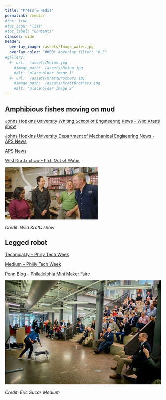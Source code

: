 ```yaml
---
title: "Press & Media"
permalink: /media/
#toc: true
#toc_icon: "list"
#toc_label: "Contents"
classes: wide
header:
  overlay_image: /assets/Image_water.jpg
  overlay_color: "#000" #overlay_filter: "0.5"
#gallery:
  #- url:  /assets/Meium.jpg
    #image_path:  /assets/Meium.jpg
    #alt: "placeholder image 1"
  #- url:  /assets/KrattBrothers.jpg
    #image_path:  /assets/KrattBrothers.jpg
    #alt: "placeholder image 2"
---
```

## Amphibious fishes moving on mud
[Johns Hopkins University Whiting School of Engineering News - Wild Kratts show](https://engineering.jhu.edu/news/pbss-wild-kratts-visit-chen-lis-terradynamics-lab/)

[Johns Hopkins University Department of Mechanical Engineering News - APS News](https://me.jhu.edu/news/phd-student-shares-work-on-robotics-inspired-by-mudskippers-at-american-physical-society-march-meeting/)

[APS News](https://www.aps.org/apsnews/2024/04/mudskippers-jellyfish-inspire-robot-designs)

[Wild Kratts show – Fish Out of Water](https://pbskids.org/videos/watch/fish-out-of-water/1485713) 

![](/assets/KrattBrothers.jpg)

*Credit: Wild Kratts show*

## Legged robot
[Technical.ly – Philly Tech Week](https://technical.ly/startups/pennovation-robotics-hub-bots-showcase-philly-tech-week/)

[Medium – Philly Tech Week](https://medium.com/penn-engineering/for-philly-tech-week-a-showcase-for-cutting-edge-robots-ff8d36988a35)

[Penn Blog – Philadelphia Mini Maker Faire](https://blog.seas.upenn.edu/penn-engineering-featured-at-philly-s-first-mini-maker-faire-88f4e6f64324/)

![](/assets/Meium.jpg)

*Credit: Eric Sucar, Medium*
